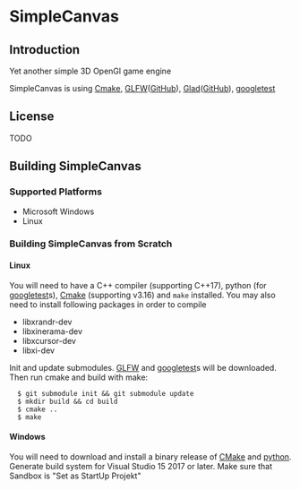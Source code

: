 # SimpleCanvas

## Introduction
Yet another simple 3D OpenGl game engine

SimpleCanvas is using [Cmake](https://cmake.org/), [GLFW](https://www.glfw.org/)([GitHub](https://github.com/glfw/glfw)),  [Glad](https://glad.dav1d.de/)([GitHub](https://github.com/Dav1dde/glad)), [googletest](https://github.com/google/googletest)

## License

TODO

## Building SimpleCanvas

### Supported Platforms

* Microsoft Windows
* Linux

### Building SimpleCanvas from Scratch

#### Linux

You will need to have a C++ compiler (supporting C++17), python (for [googletest](https://github.com/google/googletest)s), [Cmake](https://cmake.org/) (supporting v3.16) and ``make`` installed.
You may also need to install following packages in order to compile

* libxrandr-dev
* libxinerama-dev
* libxcursor-dev
* libxi-dev


Init and update submodules. [GLFW](https://www.glfw.org/) and [googletest](https://github.com/google/googletest)s will be downloaded.
Then run cmake and build with make:

```
  $ git submodule init && git submodule update
  $ mkdir build && cd build
  $ cmake ..
  $ make
```

#### Windows

You will need to download and install a binary release of [CMake](https://cmake.org/download) and [python](https://www.python.org/downloads/windows/).
Generate build system for Visual Studio 15 2017 or later.
Make sure that Sandbox is "Set as StartUp Projekt"
